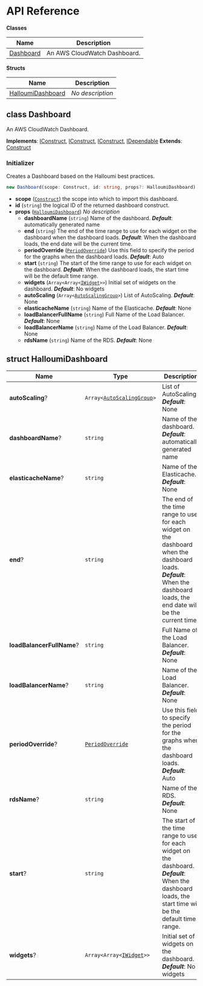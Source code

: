 # API Reference

**Classes**

Name|Description
----|-----------
[Dashboard](#halloumi-cloudwatch-dashboard-dashboard)|An AWS CloudWatch Dashboard.


**Structs**

Name|Description
----|-----------
[HalloumiDashboard](#halloumi-cloudwatch-dashboard-halloumidashboard)|*No description*



## class Dashboard  <a id="halloumi-cloudwatch-dashboard-dashboard"></a>

An AWS CloudWatch Dashboard.

__Implements__: [IConstruct](#constructs-iconstruct), [IConstruct](#aws-cdk-core-iconstruct), [IConstruct](#constructs-iconstruct), [IDependable](#aws-cdk-core-idependable)
__Extends__: [Construct](#aws-cdk-core-construct)

### Initializer


Creates a Dashboard based on the Halloumi best practices.

```ts
new Dashboard(scope: Construct, id: string, props?: HalloumiDashboard)
```

* **scope** (<code>[Construct](#aws-cdk-core-construct)</code>)  the scope into which to import this dashboard.
* **id** (<code>string</code>)  the logical ID of the returned dashboard construct.
* **props** (<code>[HalloumiDashboard](#halloumi-cloudwatch-dashboard-halloumidashboard)</code>)  *No description*
  * **dashboardName** (<code>string</code>)  Name of the dashboard. __*Default*__: automatically generated name
  * **end** (<code>string</code>)  The end of the time range to use for each widget on the dashboard when the dashboard loads. __*Default*__: When the dashboard loads, the end date will be the current time.
  * **periodOverride** (<code>[PeriodOverride](#aws-cdk-aws-cloudwatch-periodoverride)</code>)  Use this field to specify the period for the graphs when the dashboard loads. __*Default*__: Auto
  * **start** (<code>string</code>)  The start of the time range to use for each widget on the dashboard. __*Default*__: When the dashboard loads, the start time will be the default time range.
  * **widgets** (<code>Array<Array<[IWidget](#aws-cdk-aws-cloudwatch-iwidget)>></code>)  Initial set of widgets on the dashboard. __*Default*__: No widgets
  * **autoScaling** (<code>Array<[AutoScalingGroup](#aws-cdk-aws-autoscaling-autoscalinggroup)></code>)  List of AutoScaling. __*Default*__: None
  * **elasticacheName** (<code>string</code>)  Name of the Elasticache. __*Default*__: None
  * **loadBalancerFullName** (<code>string</code>)  Full Name of the Load Balancer. __*Default*__: None
  * **loadBalancerName** (<code>string</code>)  Name of the Load Balancer. __*Default*__: None
  * **rdsName** (<code>string</code>)  Name of the RDS. __*Default*__: None




## struct HalloumiDashboard  <a id="halloumi-cloudwatch-dashboard-halloumidashboard"></a>






Name | Type | Description 
-----|------|-------------
**autoScaling**? | <code>Array<[AutoScalingGroup](#aws-cdk-aws-autoscaling-autoscalinggroup)></code> | List of AutoScaling.<br/>__*Default*__: None
**dashboardName**? | <code>string</code> | Name of the dashboard.<br/>__*Default*__: automatically generated name
**elasticacheName**? | <code>string</code> | Name of the Elasticache.<br/>__*Default*__: None
**end**? | <code>string</code> | The end of the time range to use for each widget on the dashboard when the dashboard loads.<br/>__*Default*__: When the dashboard loads, the end date will be the current time.
**loadBalancerFullName**? | <code>string</code> | Full Name of the Load Balancer.<br/>__*Default*__: None
**loadBalancerName**? | <code>string</code> | Name of the Load Balancer.<br/>__*Default*__: None
**periodOverride**? | <code>[PeriodOverride](#aws-cdk-aws-cloudwatch-periodoverride)</code> | Use this field to specify the period for the graphs when the dashboard loads.<br/>__*Default*__: Auto
**rdsName**? | <code>string</code> | Name of the RDS.<br/>__*Default*__: None
**start**? | <code>string</code> | The start of the time range to use for each widget on the dashboard.<br/>__*Default*__: When the dashboard loads, the start time will be the default time range.
**widgets**? | <code>Array<Array<[IWidget](#aws-cdk-aws-cloudwatch-iwidget)>></code> | Initial set of widgets on the dashboard.<br/>__*Default*__: No widgets



